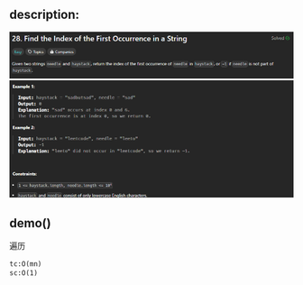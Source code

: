 ## description:

![q.png](assets/q.png)
![a.png](assets/a.png)

## demo()

遍历

```
tc:O(mn)
sc:O(1)
```
